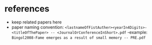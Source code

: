 # references

- keep related papers here
- paper naming convention:
`<lastnameOfFistAuther><yearIn4Digits>-<titleOfThePaper> -- <JournalOrConferenceInShort>.pdf`
	-example:
	`Bingol2008-Fame emerges as a result of small memory -- PRE.pdf`
